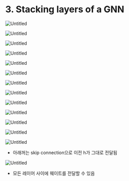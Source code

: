 # 3. Stacking layers of a GNN

![Untitled](3%20Stacking%20layers%20of%20a%20GNN%2014b63e7395184ea39400fa32770659b0/Untitled.png)

![Untitled](3%20Stacking%20layers%20of%20a%20GNN%2014b63e7395184ea39400fa32770659b0/Untitled%201.png)

![Untitled](3%20Stacking%20layers%20of%20a%20GNN%2014b63e7395184ea39400fa32770659b0/Untitled%202.png)

![Untitled](3%20Stacking%20layers%20of%20a%20GNN%2014b63e7395184ea39400fa32770659b0/Untitled%203.png)

![Untitled](3%20Stacking%20layers%20of%20a%20GNN%2014b63e7395184ea39400fa32770659b0/Untitled%204.png)

![Untitled](3%20Stacking%20layers%20of%20a%20GNN%2014b63e7395184ea39400fa32770659b0/Untitled%205.png)

![Untitled](3%20Stacking%20layers%20of%20a%20GNN%2014b63e7395184ea39400fa32770659b0/Untitled%206.png)

![Untitled](3%20Stacking%20layers%20of%20a%20GNN%2014b63e7395184ea39400fa32770659b0/Untitled%207.png)

![Untitled](3%20Stacking%20layers%20of%20a%20GNN%2014b63e7395184ea39400fa32770659b0/Untitled%208.png)

![Untitled](3%20Stacking%20layers%20of%20a%20GNN%2014b63e7395184ea39400fa32770659b0/Untitled%209.png)

![Untitled](3%20Stacking%20layers%20of%20a%20GNN%2014b63e7395184ea39400fa32770659b0/Untitled%2010.png)

![Untitled](3%20Stacking%20layers%20of%20a%20GNN%2014b63e7395184ea39400fa32770659b0/Untitled%2011.png)

![Untitled](3%20Stacking%20layers%20of%20a%20GNN%2014b63e7395184ea39400fa32770659b0/Untitled%2012.png)

- 아래꺼는 skip connection으로 이전 h가 그대로 전달됨

![Untitled](3%20Stacking%20layers%20of%20a%20GNN%2014b63e7395184ea39400fa32770659b0/Untitled%2013.png)

- 모든 레이어 사이에 웨이트를 전달할 수 있음